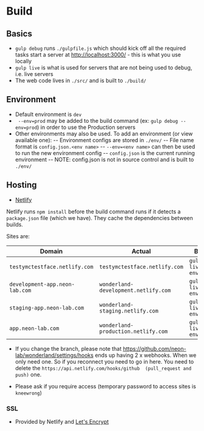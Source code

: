 # Build

## Basics

- `gulp debug` runs `./gulpfile.js` which should kick off all the required tasks start a server at [http://localhost:3000/](http://localhost:3000/) - this is what you use locally
- `gulp live` is what is used for servers that are not being used to debug, i.e. live servers
- The web code lives in `./src/` and is built to `./build/`

## Environment

- Default environment is `dev`
- ` --env=prod` may be added to the build command (ex: `gulp debug --env=prod`) in order to use the Production servers
- Other environments may also be used. To add an environment (or view available one):
-- Environment configs are stored in `./env/`
-- File name format is `config.json.<env name>`
-- `--env=<env name>` can then be used to run the new environment config
-- `config.json` is the current running environment
-- NOTE: config.json is not in source control and is built to `./env/`

## Hosting

- [Netlify](https://netlify.com/)

Netlify runs `npm install` before the build command runs if it detects a  `package.json` file (which we have). They cache the dependencies between builds.

Sites are:

| Domain | Actual | Build | Branch |
| --- | --- | --- | --- |
| `testymctestface.netlify.com` | `testymctestface.netlify.com` | `gulp live --env=dev` | CONFIGURABLE* |
| `development-app.neon-lab.com` | `wonderland-development.netlify.com` | `gulp live --env=dev` | development |
| `staging-app.neon-lab.com` | `wonderland-staging.netlify.com` | `gulp live --env=prod` | staging |
| `app.neon-lab.com` | `wonderland-production.netlify.com` | `gulp live --env=prod` | production |

* If you change the branch, please note that https://github.com/neon-lab/wonderland/settings/hooks ends up having 2 x webhooks. When we only need one. So if you reconnect you need to go in here. You need to delete the `https://api.netlify.com/hooks/github  (pull_request and push)` one.

- Please ask if you require access (temporary password to access sites is `kneewrong`)

### SSL

- Provided by Netlify and [Let's Encrypt](https://letsencrypt.org/)
